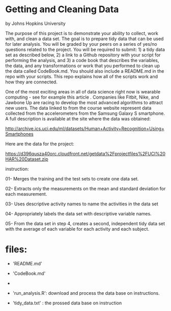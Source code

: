 
Getting and Cleaning Data
===============================================================
by Johns Hopkins University

The purpose of this project is to demonstrate your ability to collect, work with, and clean a data set. The goal is to prepare tidy data that can be used for later analysis. You will be graded by your peers on a series of yes/no questions related to the project. You will be required to submit: 1) a tidy data set as described below, 2) a link to a Github repository with your script for performing the analysis, and 3) a code book that describes the variables, the data, and any transformations or work that you performed to clean up the data called CodeBook.md. You should also include a README.md in the repo with your scripts. This repo explains how all of the scripts work and how they are connected.

One of the most exciting areas in all of data science right now is wearable computing - see for example this article . Companies like Fitbit, Nike, and Jawbone Up are racing to develop the most advanced algorithms to attract new users. The data linked to from the course website represent data collected from the accelerometers from the Samsung Galaxy S smartphone. A full description is available at the site where the data was obtained:

http://archive.ics.uci.edu/ml/datasets/Human+Activity+Recognition+Using+Smartphones 

Here are the data for the project:

 https://d396qusza40orc.cloudfront.net/getdata%2Fprojectfiles%2FUCI%20HAR%20Dataset.zip  

instruction:

01- Merges the training and the test sets to create one data set.

02- Extracts only the measurements on the mean and standard deviation for each measurement. 

03- Uses descriptive activity names to name the activities in the data set

04- Appropriately labels the data set with descriptive variable names. 

05- From the data set in step 4, creates a second, independent tidy data set with the average of each variable for each activity and each subject.

files:
=========================================

- 'README.md'

- 'CodeBook.md'
- 
- 'run_analysis.R': download and process the data base on instructions.

- 'tidy_data.txt' : the prossed data base on instruction
